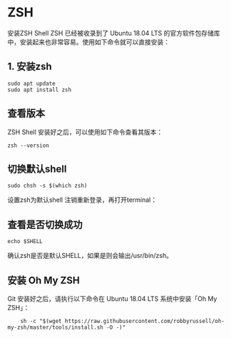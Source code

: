 # ZSH

安装ZSH Shell
ZSH 已经被收录到了 Ubuntu 18.04 LTS 的官方软件包存储库中，安装起来也非常容易。使用如下命令就可以直接安装：
## 1. 安装zsh
```
sudo apt update
sudo apt install zsh
```
## 查看版本
ZSH Shell 安装好之后，可以使用如下命令查看其版本：
```
zsh --version
```

## 切换默认shell
```
sudo chsh -s $(which zsh)
```
设置zsh为默认shell
注销重新登录，再打开terminal：

## 查看是否切换成功
``` 
echo $SHELL
```
确认zsh是否是默认SHELL，如果是则会输出/usr/bin/zsh。


## 安装 Oh My ZSH
Git 安装好之后，请执行以下命令在 Ubuntu 18.04 LTS 系统中安装「Oh My ZSH」：

```shell 
    sh -c "$(wget https://raw.githubusercontent.com/robbyrussell/oh-my-zsh/master/tools/install.sh -O -)"
```
